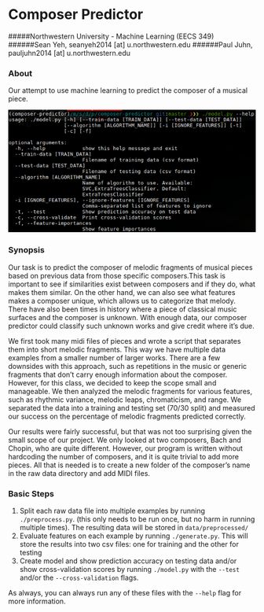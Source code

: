 # Composer Predictor
#####Northwestern University - Machine Learning (EECS 349)
######Sean Yeh, seanyeh2014 [at] u.northwestern.edu
######Paul Juhn, pauljuhn2014 [at] u.northwestern.edu

### About
Our attempt to use machine learning to predict the composer of a musical piece.

![help](help.png)

### Synopsis
Our task is to predict the composer of melodic fragments of musical pieces based on previous data from those specific composers.This task is important to see if similarities exist between composers and if they do, what makes them similar. On the other hand, we can also see what features makes a composer unique, which allows us to categorize that melody. There have also been times in history where a piece of classical music surfaces and the composer is unknown. With enough data, our composer predictor could classify such unknown works and give credit where it’s due.

We first took many midi files of pieces and wrote a script that separates them into short melodic fragments. This way we have multiple data examples from a smaller number of larger works. There are a few downsides with this approach, such as repetitions in the music or generic fragments that don’t carry enough information about the composer. However, for this class, we decided to keep the scope small and manageable. We then analyzed the melodic fragments for various features, such as rhythmic variance, melodic leaps, chromaticism, and range. We separated the data into a training and testing set (70/30 split) and measured our success on the percentage of melodic fragments predicted correctly.

Our results were fairly successful, but that was not too surprising given the small scope of our project. We only looked at two composers, Bach and Chopin, who are quite different. However, our program is written without hardcoding the number of composers, and it is quite trivial to add more pieces. All that is needed is to create a new folder of the composer’s name in the raw data directory and add MIDI files.

### Basic Steps

1. Split each raw data file into multiple examples by running `./preprocess.py`. (this only needs to be run once, but no harm in running multiple times). The resulting data will be stored in `data/preprocessed/`
2. Evaluate features on each example by running `./generate.py`. This will store the results into two csv files: one for training and the other for testing
3. Create model and show prediction accuracy on testing data and/or show cross-validation scores by running `./model.py` with the `--test` and/or the `--cross-validation` flags.

As always, you can always run any of these files with the `--help` flag for more information.

